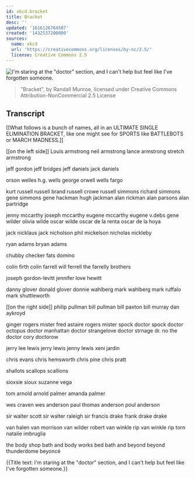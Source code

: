 ```yaml
---
id: xkcd.bracket
title: Bracket
desc: ''
updated: '1616126764507'
created: '1432537200000'
sources:
  name: xkcd
  url: 'https://creativecommons.org/licenses/by-nc/2.5/'
  license: Creative Commons 2.5
---
```

![I'm staring at the "doctor" section, and I can't help but feel like I've forgotten someone.](https://imgs.xkcd.com/comics/bracket.png)
> "Bracket", by Randall Munroe, licensed under Creative Commons Attribution-NonCommercial 2.5 License

## Transcript
[[What follows is a bunch of names, all in an ULTIMATE SINGLE ELIMINATION BRACKET, like one might see for SPORTS like BATTLEBOTS or MARCH MADNESS.]]

[[on the left side]]
Louis armstrong
neil armstrong
lance armstrong
stretch armstrong

jeff gordon
jeff bridges
jeff daniels
jack daniels

orson welles
h.g. wells
george orwell
wells fargo

kurt russell
russell brand
russell crowe
russell simmons
richard simmons
gene simmons
gene hackman
hugh jackman
alan rickman
alan parsons
alan partridge

jenny mccarthy
joseph mccarthy
eugene mccarthy
eugene v.debs
gene wilder
olivia wilde
oscar wilde
oscar de la renta
oscar de la hoya

jack nicklaus
jack nicholson
phil mickelson
nicholas nickleby

ryan adams
bryan adams

chubby checker
fats domino

colin firth
colin farrell
will ferrell
the farrelly brothers

joseph gordon-levitt
jennifer love hewitt

danny glover
donald glover
donnie wahlberg
mark wahlberg
mark ruffalo
mark shuttleworth

[[on the right side]]
philip pullman
bill pullman
bill paxton
bill murray
dan aykroyd

ginger rogers
mister
fred astaire
rogers
mister spock
doctor spock
doctor octopus
doctor manhattan
doctor strangelove
doctor strnage
dr. no
the doctor
cory doctorow

jerry lee lewis
jerry lewis
jenny lewis
xeni jardin

chris evans
chris hemsworth
chris pine
chris pratt

shallots
scallops
scallions

sioxsie sioux
suzanne vega

tom arnold
arnold palmer
amanda palmer

wes craven
wes anderson
paul thomas anderson
poul anderson

sir walter scott
sir walter raleigh
sir francis drake
frank drake
drake

van halen
van morrison
van wilder
robert van winkle
rip van winkle
rip torn
natalie imbruglia

the body shop
bath and body works
bed bath and beyond
beyond thunderdome
beyoncé

{{Title text: I'm staring at the "doctor" section, and I can't help but feel like I've forgotten someone.}}
